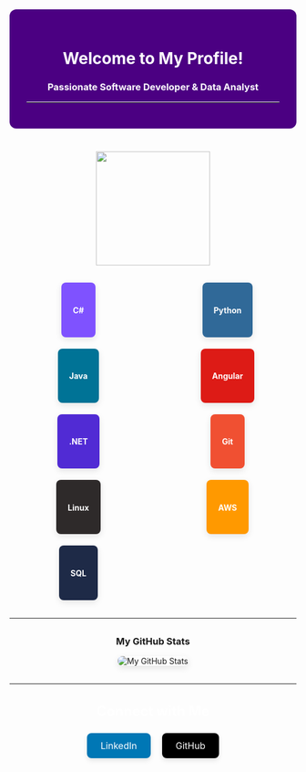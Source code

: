 <div style="background-color: #4B0082; color: #ffffff; padding: 30px; border-radius: 12px; margin-bottom: 40px;">
  <h1 align="center">Welcome to My Profile!</h1>
  <h3 align="center">Passionate Software Developer & Data Analyst</h3>
  <hr style="border-top: 1px solid #ffffff; margin-top: 15px; margin-bottom: 15px;">
</div>

<p align="center">
  <div id="header" align="center">
    <img src="https://media.giphy.com/media/HQHwvSBSy7s0AXOlWt/giphy.gif" width="200"/>
  </div>
</p>

<!-- Sección de Tecnologías con colores -->
<div style="display: grid; grid-template-columns: repeat(auto-fill, minmax(220px, 1fr)); gap: 20px; align-items: center; justify-items: center; margin-top: 30px;">

  <!-- Lenguajes de Programación -->
  <div style="background-color: #7f52ff; color: #fff; padding: 20px; border-radius: 8px; text-align: center; box-shadow: 0 4px 12px rgba(0,0,0,0.1);">
    <h4>C#</h4>
  </div>

  <!-- Lenguajes de Programación -->
  <div style="background-color: #306998; color: #fff; padding: 20px; border-radius: 8px; text-align: center; box-shadow: 0 4px 12px rgba(0,0,0,0.1);">
    <h4>Python</h4>
  </div>

  <!-- Lenguajes de Programación -->
  <div style="background-color: #007396; color: #fff; padding: 20px; border-radius: 8px; text-align: center; box-shadow: 0 4px 12px rgba(0,0,0,0.1);">
    <h4>Java</h4>
  </div>

  <!-- Frameworks -->
  <div style="background-color: #dd1b16; color: #fff; padding: 20px; border-radius: 8px; text-align: center; box-shadow: 0 4px 12px rgba(0,0,0,0.1);">
    <h4>Angular</h4>
  </div>

  <!-- Frameworks -->
  <div style="background-color: #512BD4; color: #fff; padding: 20px; border-radius: 8px; text-align: center; box-shadow: 0 4px 12px rgba(0,0,0,0.1);">
    <h4>.NET</h4>
  </div>

  <!-- Tools -->
  <div style="background-color: #F05032; color: #fff; padding: 20px; border-radius: 8px; text-align: center; box-shadow: 0 4px 12px rgba(0,0,0,0.1);">
    <h4>Git</h4>
  </div>

  <!-- Tools -->
  <div style="background-color: #2E2A2A; color: #fff; padding: 20px; border-radius: 8px; text-align: center; box-shadow: 0 4px 12px rgba(0,0,0,0.1);">
    <h4>Linux</h4>
  </div>

  <!-- Cloud -->
  <div style="background-color: #FF9900; color: #fff; padding: 20px; border-radius: 8px; text-align: center; box-shadow: 0 4px 12px rgba(0,0,0,0.1);">
    <h4>AWS</h4>
  </div>

  <!-- Database -->
  <div style="background-color: #1E2A47; color: #fff; padding: 20px; border-radius: 8px; text-align: center; box-shadow: 0 4px 12px rgba(0,0,0,0.1);">
    <h4>SQL</h4>
  </div>

</div>

<hr style="border-top: 1px solid #ffffff; margin-top: 30px; margin-bottom: 30px;">

<!-- Contribuciones y Estadísticas -->
<div style="text-align: center;">
  <h3>My GitHub Stats</h3>
  <img src="https://github-readme-stats.vercel.app/api?username=AraceliAG&show_icons=true&theme=radical" alt="My GitHub Stats" style="border-radius: 8px; box-shadow: 0 4px 12px rgba(0,0,0,0.1);">
  <hr style="border-top: 1px solid #ffffff; margin-top: 30px; margin-bottom: 30px;">
</div>

<!-- Conectar -->
<h3 align="center" style="font-size: 24px; color: #fff;">Connect with Me</h3>
<div style="display: flex; justify-content: center; gap: 20px; flex-wrap: wrap; margin-bottom: 30px;">
  <a href="https://www.linkedin.com/in/araceli-ag3" target="_blank" style="text-decoration: none;">
    <div style="background-color: #0077b5; color: white; padding: 12px 24px; border-radius: 8px; font-size: 16px; box-shadow: 0 4px 8px rgba(0,0,0,0.1);">
      LinkedIn
    </div>
  </a>
  <a href="https://github.com/AraceliAG" target="_blank" style="text-decoration: none;">
    <div style="background-color: #000000; color: white; padding: 12px 24px; border-radius: 8px; font-size: 16px; box-shadow: 0 4px 8px rgba(0,0,0,0.1);">
      GitHub
    </div>
  </a>
</div>
